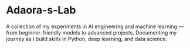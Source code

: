# Adaora-s-Lab
A collection of my experiments in AI engineering and machine learning — from beginner-friendly models to advanced projects. Documenting my journey as I build skills in Python, deep learning, and data science.
